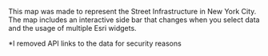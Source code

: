 This map was made to represent the Street Infrastructure in New York City. The map includes an interactive side bar that changes when you select data and the usage of multiple Esri widgets.

*I removed API links to the data for security reasons
